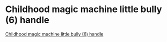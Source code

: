 # Childhood magic machine little bully (6) handle
[Childhood magic machine little bully (6) handle](https://aiwithcloud.com/2022/09/15/childhood_magic_machine_little_bully_6_handle/)